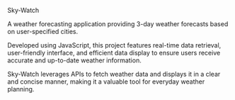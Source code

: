Sky-Watch

A weather forecasting application providing 3-day weather forecasts based on user-specified cities. 

Developed using JavaScript, this project features real-time data retrieval, user-friendly interface, and efficient data display to ensure users receive accurate and up-to-date weather information. 

Sky-Watch leverages APIs to fetch weather data and displays it in a clear and concise manner, making it a valuable tool for everyday weather planning.
